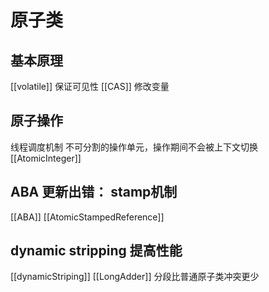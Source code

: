 # 原子类
## 基本原理
[[volatile]] 保证可见性
[[CAS]] 修改变量

## 原子操作
线程调度机制 不可分割的操作单元，操作期间不会被上下文切换
[[AtomicInteger]]

## ABA 更新出错： stamp机制
[[ABA]]
[[AtomicStampedReference]]

## dynamic stripping 提高性能
[[dynamicStriping]]
[[LongAdder]] 分段比普通原子类冲突更少